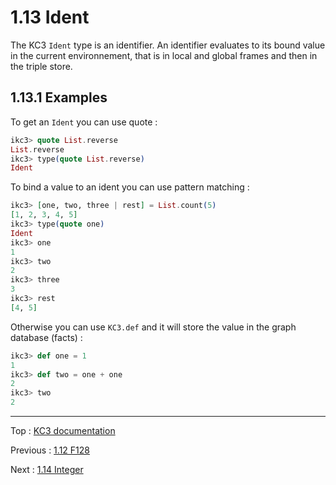 # 1.13 Ident

The KC3 `Ident` type is an identifier. An identifier evaluates to its
bound value in the current environnement, that is in local and global
frames and then in the triple store.

## 1.13.1 Examples

To get an `Ident` you can use quote :

```elixir
ikc3> quote List.reverse
List.reverse
ikc3> type(quote List.reverse)
Ident
```

To bind a value to an ident you can use pattern matching :

```elixir
ikc3> [one, two, three | rest] = List.count(5)
[1, 2, 3, 4, 5]
ikc3> type(quote one)
Ident
ikc3> one
1
ikc3> two
2
ikc3> three
3
ikc3> rest
[4, 5]
```

Otherwise you can use `KC3.def` and it will store the value in the
graph database (facts) :

```elixir
ikc3> def one = 1
1
ikc3> def two = one + one
2
ikc3> two
2
```

---

Top : [KC3 documentation](../)

Previous : [1.12 F128](1.12_F128)

Next : [1.14 Integer](1.14_Integer)
